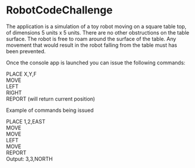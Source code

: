 # RobotCodeChallenge

The application is a simulation of a toy robot moving on a square table top, of
dimensions 5 units x 5 units. There are no other obstructions on the table surface. The
robot is free to roam around the surface of the table. Any movement that would result 
in the robot falling from the table must has been prevented.

Once the console app is launched you can issue the following commands:

PLACE X,Y,F  
MOVE  
LEFT  
RIGHT  
REPORT (will return current position)  

Example of commands being issued  

PLACE 1,2,EAST  
MOVE  
MOVE  
LEFT  
MOVE  
REPORT  
Output: 3,3,NORTH  
